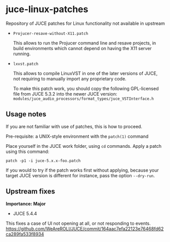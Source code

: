 # juce-linux-patches
Repository of JUCE patches for Linux functionality not available in upstream

- `Projucer-resave-without-X11.patch`
  
  This allows to run the Projucer command line and resave projects, in build environments which cannot depend on having the X11 server running.

- `lxvst.patch`

    This allows to compile LinuxVST in one of the later versions of JUCE, not requiring to manually import any proprietary code.

    To make this patch work, you should copy the following GPL-licensed file from JUCE 5.3.2 into the newer JUCE version:
`modules/juce_audio_processors/format_types/juce_VSTInterface.h`

## Usage notes

If you are not familiar with use of patches, this is how to proceed.

Pre-requisite: a UNIX-style environment with the `patch(1)` command

Place yourself in the JUCE work folder, using `cd` commands.
Apply a patch using this command:

`patch -p1 -i juce-5.x.x-foo.patch`

If you would to try if the patch works first without applying, because your target JUCE version is different for instance, pass the option `--dry-run`.

## Upstream fixes

**Importance: Major**

- JUCE 5.4.4

This fixes a case of UI not opening at all, or not responding to events.
https://github.com/WeAreROLI/JUCE/commit/164aac7efa22123e76468fd62ca289fa533f8934
